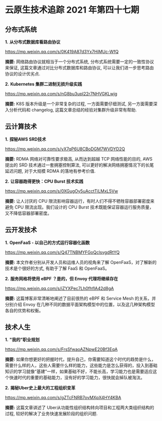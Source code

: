 # 云原生技术追踪 2021 年第四十七期

## 分布式系统

**1.** **从分布式数据库看路由协议**

https://mp.weixin.qq.com/s/0K419A87d3Yx7HiMUc-WfQ

**摘要:** 网络路由协议就相当于一个分布式系统, 分布式系统需要一定的一致性协议来保证, 这篇文章通过对比分布式数据库和路由协议, 可以让我们进一步思考路由协议的设计优劣点.

**2.** **Kubernetes 集群二进制无损升级实践**

https://mp.weixin.qq.com/s/nG8bu3upI22r7NHVGKLwjg

**摘要:** K8S 版本升级是一个非常复杂的过程, 一方面需要仔细测试, 另一方面需要深入分析代码和 changelog, 这篇文章总结的经验对集群升级非常有帮助.

## 云计算技术

**1.** **探秘AWS SRD技术**

https://mp.weixin.qq.com/s/yX7qP6U8CBoDGM7WVDYD2Q

**摘要:** RDMA 网络对可靠性要求极高, 从而达到超越 TCP 网络性能的目的, AWS 提出的 SRD 技术通过一套拥塞控制算法, 可以更好的解决网络拥塞情况下的长尾延迟问题, 对于大规模 RDMA 的落地有参考价值.

**2.** **让容器跑得更快：CPU Burst 技术实践**

https://mp.weixin.qq.com/s/0XGugOy5uAcctTiLMxL5Vw

**摘要:** 让人讨厌的 CPU 限流影响容器运行，有时人们不得不牺牲容器部署密度来避免 CPU 限流出现。我们设计的 CPU Burst 技术既能保证容器运行服务质量，又不降低容器部署密度。

## 云开发技术

**1.** **OpenFaaS - 以自己的方式运行容器化函数**

https://mp.weixin.qq.com/s/Q47TNBMYFGoQclsvgdRtYQ

**摘要:** 本文作者分别从开发人员和运维人员的视角来了解 OpenFaaS，对了解新的技术是个很好的方式, 有助于了解 FaaS 和 OpenFaaS。

**2.** **服务网格将使用 eBPF ？是的，但 Envoy 代理将继续存在**

https://mp.weixin.qq.com/s/iZYXPec7Lh0fhflA42d8gA

**摘要:** 这篇博客非常清晰地阐述了目前很热的 eBPF 和 Service Mesh 的关系，并分别介绍 Envoy 在几种不同的数据平面架构模型中的位置，以及这几种架构模型各自的优势和权衡。

## 技术人生

**1.** **"我的"职业规划**

https://mp.weixin.qq.com/s/FrsSfwaoAZNpwE20Bf3EqA

**摘要:** 如果你想更好的把握时代，提升自己，你需要知道这个时代的趋势是什么，需要什么样的人，这些人需要什么样的能力，这些能力是怎么获得的，投入到基础知识的学习就像“基建”一样，如果基础不好，不能长高，学习能力也是需要适应这个快速时代的重要的基础能力，没有好的学习能力，很快就会掉队被淘汰。

**2.** **揭秘Uber史上最大的工程组织变革**

https://mp.weixin.qq.com/s/gZTcFNRB7ovMXpX4HY4KBA

**摘要:** 这篇文章讲述了 Uber从功能性组织结构转向项目和工程两大类组织结构的过程, 较好的解决了业务快速发展阶段的组织问题.

